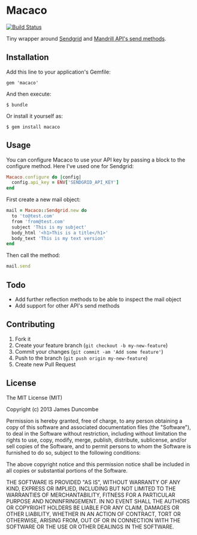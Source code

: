 # Macaco
[![Build Status](https://travis-ci.org/jamesduncombe/macaco.png?branch=master)](https://travis-ci.org/jamesduncombe/macaco)

Tiny wrapper around [Sendgrid](https://sendgrid.com/docs/API_Reference/Web_API/mail.html#-send) and [Mandrill API's send methods](https://mandrillapp.com/api/docs/messages.JSON.html#method=send).

## Installation

Add this line to your application's Gemfile:

    gem 'macaco'

And then execute:

    $ bundle

Or install it yourself as:

    $ gem install macaco

## Usage

You can configure Macaco to use your API key by passing a block to the
configure method. Here I've used one for Sendgrid:

```ruby
Macaco.configure do |config|
  config.api_key = ENV['SENDGRID_API_KEY']
end
```

First create a new mail object:

```ruby
mail = Macaco::Sendgrid.new do
  to 'to@test.com'
  from 'from@test.com'
  subject 'This is my subject'
  body_html '<h1>This is a title</h1>'
  body_text 'This is my text version'
end
```

Then call the method:

```ruby
mail.send
```

## Todo

- Add further reflection methods to be able to inspect the mail object
- Add support for other API's send methods

## Contributing

1. Fork it
2. Create your feature branch (`git checkout -b my-new-feature`)
3. Commit your changes (`git commit -am 'Add some feature'`)
4. Push to the branch (`git push origin my-new-feature`)
5. Create new Pull Request

## License

The MIT License (MIT)

Copyright (c) 2013 James Duncombe

Permission is hereby granted, free of charge, to any person obtaining a copy
of this software and associated documentation files (the "Software"), to deal
in the Software without restriction, including without limitation the rights
to use, copy, modify, merge, publish, distribute, sublicense, and/or sell
copies of the Software, and to permit persons to whom the Software is
furnished to do so, subject to the following conditions:

The above copyright notice and this permission notice shall be included in all
copies or substantial portions of the Software.

THE SOFTWARE IS PROVIDED "AS IS", WITHOUT WARRANTY OF ANY KIND, EXPRESS OR
IMPLIED, INCLUDING BUT NOT LIMITED TO THE WARRANTIES OF MERCHANTABILITY,
FITNESS FOR A PARTICULAR PURPOSE AND NONINFRINGEMENT. IN NO EVENT SHALL THE
AUTHORS OR COPYRIGHT HOLDERS BE LIABLE FOR ANY CLAIM, DAMAGES OR OTHER
LIABILITY, WHETHER IN AN ACTION OF CONTRACT, TORT OR OTHERWISE, ARISING FROM,
OUT OF OR IN CONNECTION WITH THE SOFTWARE OR THE USE OR OTHER DEALINGS IN THE
SOFTWARE.